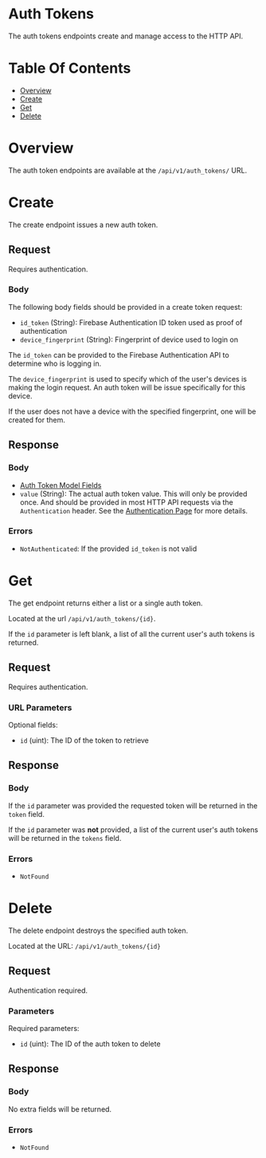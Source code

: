 # Auth Tokens
The auth tokens endpoints create and manage access to the HTTP API.

# Table Of Contents
- [Overview](#overview)
- [Create](#create)
- [Get](#get)
- [Delete](#delete)

# Overview
The auth token endpoints are available at the `/api/v1/auth_tokens/` URL.  

# Create
The create endpoint issues a new auth token.  

## Request
Requires authentication.  

### Body
The following body fields should be provided in a create token request:

- `id_token` (String): Firebase Authentication ID token used as proof of 
		       authentication
- `device_fingerprint` (String): Fingerprint of device used to login on

The `id_token` can be provided to the Firebase Authentication API to determine 
who is logging in.  

The `device_fingerprint` is used to specify which of the user's devices is 
making the login request. An auth token will be issue specifically for this 
device.  

If the user does not have a device with the specified fingerprint, one will be 
created for them. 

## Response
### Body

- [Auth Token Model Fields](/server/docs/models/Auth-Token.md#schema)
- `value` (String): The actual auth token value. This will only be provided 
		    once. And should be provided in most HTTP API requests via 
		    the `Authentication` header. See the 
		    [Authentication Page](/server/docs/Authentication.md) for 
		    more details.

### Errors
- `NotAuthenticated`: If the provided `id_token` is not valid

# Get
The get endpoint returns either a list or a single auth token.  

Located at the url `/api/v1/auth_tokens/{id}`.  

If the `id` parameter is left blank, a list of all the current user's auth 
tokens is returned.  

## Request
Requires authentication.  

### URL Parameters
Optional fields: 

- `id` (uint): The ID of the token to retrieve

## Response
### Body
If the `id` parameter was provided the requested token will be returned in the 
`token` field.  

If the `id` parameter was **not** provided, a list of the current user's auth 
tokens will be returned in the `tokens` field.  

### Errors
- `NotFound`

# Delete
The delete endpoint destroys the specified auth token.

Located at the URL: `/api/v1/auth_tokens/{id}`

## Request
Authentication required.

### Parameters
Required parameters:

- `id` (uint): The ID of the auth token to delete

## Response
### Body
No extra fields will be returned.

### Errors
- `NotFound`
